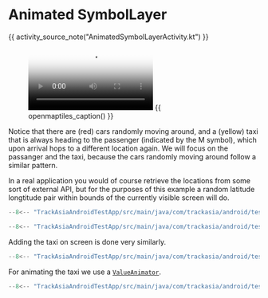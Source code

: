 # Animated SymbolLayer

{{ activity_source_note("AnimatedSymbolLayerActivity.kt") }}

<figure markdown="span">
  <video controls width="250" poster="{{ s3_url("animated_symbol_layer_thumbnail.jpg") }}" >
    <source src="{{ s3_url("animated_symbol_layer.mp4") }}" />
  </video>
  {{ openmaptiles_caption() }}
</figure>


Notice that there are (red) cars randomly moving around, and a (yellow) taxi that is always heading to the passenger (indicated by the M symbol), which upon arrival hops to a different location again. We will focus on the passanger and the taxi, because the cars randomly moving around follow a similar pattern.

In a real application you would of course retrieve the locations from some sort of external API, but for the purposes of this example a random latitude longtitude pair within bounds of the currently visible screen will do.

```kotlin title="Getter method to get a random location on the screen"
--8<-- "TrackAsiaAndroidTestApp/src/main/java/com/trackasia/android/testapp/activity/style/AnimatedSymbolLayerActivity.kt:latLngInBounds"
```

```kotlin title="Adding a passenger at a random location (on screen)"
--8<-- "TrackAsiaAndroidTestApp/src/main/java/com/trackasia/android/testapp/activity/style/AnimatedSymbolLayerActivity.kt:addPassenger"
```

Adding the taxi on screen is done very similarly.

```kotlin title="Adding the taxi with bearing"
--8<-- "TrackAsiaAndroidTestApp/src/main/java/com/trackasia/android/testapp/activity/style/AnimatedSymbolLayerActivity.kt:addTaxi"
```

For animating the taxi we use a [`ValueAnimator`](https://developer.android.com/reference/android/animation/ValueAnimator).

```kotlin title="Animate the taxi driving towards the passenger"
--8<-- "TrackAsiaAndroidTestApp/src/main/java/com/trackasia/android/testapp/activity/style/AnimatedSymbolLayerActivity.kt:animateTaxi"
```
